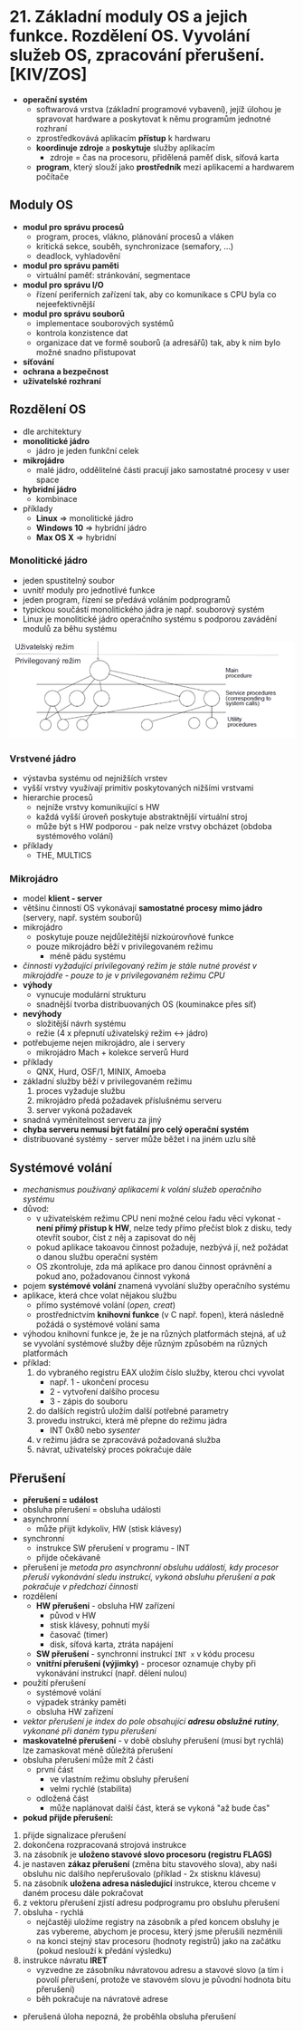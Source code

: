 # 21. Základní moduly OS a jejich funkce. Rozdělení OS. Vyvolání služeb OS, zpracování přerušení. [KIV/ZOS]

- **operační systém**
    - softwarová vrstva (základní programové vybavení), jejíž úlohou je spravovat hardware a poskytovat k němu programům jednotné rozhraní
    - zprostředkovává aplikacím **přístup** k hardwaru
    - **koordinuje zdroje** a **poskytuje** služby aplikacím
        - zdroje = čas na procesoru, přidělená paměť disk, síťová karta
    - **program**, který slouží jako **prostředník** mezi aplikacemi a hardwarem počítače

## Moduly OS

- **modul pro správu procesů**
    - program, proces, vlákno, plánování procesů a vláken
    - kritická sekce, souběh, synchronizace (semafory, ...)
    - deadlock, vyhladovění
- **modul pro správu paměti**
    - virtuální paměť: stránkování, segmentace
- **modul pro správu I/O**
    - řízení periferních zařízení tak, aby co komunikace s CPU byla co nejeefektivnější
- **modul pro správu souborů**
    - implementace souborových systémů
    - kontrola konzistence dat
    - organizace dat ve formě souborů (a adresářů) tak, aby k nim bylo možné snadno přistupovat
- **síťování**
- **ochrana a bezpečnost**
- **uživatelské rozhraní**

## Rozdělení OS

- dle architektury
- **monolitické jádro**
    - jádro je jeden funkční celek
- **mikrojádro**
    - malé jádro, oddělitelné části pracují jako samostatné procesy v user space
- **hybridní jádro**
    - kombinace
- příklady
    - **Linux** => monolitické jádro
    - **Windows 10** => hybridní jádro
    - **Max OS X** => hybridní

### Monolitické jádro
- jeden spustitelný soubor
- uvnitř moduly pro jednotlivé funkce
- jeden program, řízení se předává voláním podprogramů
- typickou součástí monolitického jádra je např. souborový systém
- Linux je monolitické jádro operačního systému s podporou zavádění modulů za běhu systému

![](img/mono_core.png)

### Vrstvené jádro

- výstavba systému od nejnižších vrstev
- vyšší vrstvy využívají primitiv poskytovaných nižšími vrstvami
- hierarchie procesů
    - nejníže vrstvy komunikující s HW
    - každá vyšší úroveň poskytuje abstraktnější virtuální stroj
    - může být s HW podporou - pak nelze vrstvy obcházet (obdoba systémového volání)
- příklady
    - THE, MULTICS

### Mikrojádro

- model **klient - server**
- většinu činností OS vykonávají **samostatné procesy mimo jádro** (servery, např. systém souborů)
- mikrojádro
    - poskytuje pouze nejdůležitější nízkoúrovňové funkce
    - pouze mikrojádro běží v privilegovaném režimu
        - méně pádu systému
- _činnosti vyžadující privilegovaný režim je stále nutné provést v mikrojádře - pouze to je v privilegovaném režimu CPU_
- **výhody**
    - vynucuje modulární strukturu
    - snadnější tvorba distribuovaných OS (kouminakce přes síť)
- **nevýhody**
    - složitější návrh systému
    - režie (4 x přepnutí uživatelský režim <-> jádro)
- potřebujeme nejen mikrojádro, ale i servery
    - mikrojádro Mach + kolekce serverů Hurd
- příklady
    - QNX, Hurd, OSF/1, MINIX, Amoeba
- základní služby běží v privilegovaném režimu
    1. proces vyžaduje službu
    2. mikrojádro předá požadavek příslušnému serveru
    3. server vykoná požadavek
- snadná vyměnitelnost serveru za jiný
- **chyba serveru nemusí být fatální pro celý operační systém**
- distribuované systémy - server může běžet i na jiném uzlu sítě

## Systémové volání

- _mechanismus používaný aplikacemi k volání služeb operačního systému_
- důvod:
    - v uživatelském režimu CPU není možné celou řadu věcí vykonat - **není přímý přístup k HW**, nelze tedy přímo přečíst blok z disku, tedy otevřít soubor, číst z něj a zapisovat do něj
    - pokud aplikace takoavou činnost požaduje, nezbývá jí, než požádat o danou službu operační systém
    - OS zkontroluje, zda má aplikace pro danou činnost oprávnění a pokud ano, požadovanou činnost vykoná
- pojem **systémové volání** znamená vyvolání služby operačního systému
- aplikace, která chce volat nějakou službu
    - přímo systémové volání (_open, creat_)
    - prostřednictvím **knihovní funkce** (v C např. fopen), která následně požádá o systémové volání sama
- výhodou knihovní funkce je, že je na různých platformách stejná, ať už se vyvolání systémové služby děje různým způsobém na různých platformách
- příklad:
    1. do vybraného registru EAX uložím číslo služby, kterou chci vyvolat
        - např. 1 - ukončení procesu
        - 2 - vytvoření dalšího procesu
        - 3 - zápis do souboru
    2. do dalších registrů uložím další potřebné parametry
    3. provedu instrukci, která mě přepne do režimu jádra
        - INT 0x80 nebo _sysenter_
    4. v režimu jádra se zpracovává požadovaná služba
    5. návrat, uživatelský proces pokračuje dále

## Přerušení

- **přerušení = událost**
- obsluha přerušení = obsluha události
- asynchronní 
    - může přijít kdykoliv, HW (stisk klávesy)
- synchronní 
    - instrukce SW přerušení v programu - INT
    - přijde očekávaně
- přerušení je _metoda pro asynchronní obsluhu událostí, kdy procesor přeruší vykonávání sledu instrukcí, vykoná obsluhu přerušení a pak pokračuje v předchozí činnosti_
- rozdělení
    - **HW přerušení** - obsluha HW zařízení
        - původ v HW
        - stisk klávesy, pohnutí myší
        - časovač (timer)
        - disk, síťová karta, ztráta napájení
    - **SW přerušení** - synchronní instrukcí `INT x` v kódu procesu
    - **vnitřní přerušení (výjimky)** - procesor oznamuje chyby při vykonávání instrukcí (např. dělení nulou)
- použití přerušení
    - systémové volání
    - výpadek stránky paměti
    - obsluha HW zařízení
- _vektor přerušení je index do pole obsahující **adresu obslužné rutiny**, vykonané při daném typu přerušení_
- **maskovatelné přerušení** - v době obsluhy přerušení (musí byt rychlá) lze zamaskovat méně důležitá přerušení
- obsluha přerušení může mít 2 části
    - první část
        - ve vlastním režimu obsluhy přerušení
        - velmi rychlé (stabilita)
    - odložená část
        - může naplánovat další část, která se vykoná "až bude čas"
- **pokud přijde přerušení:**
1. přijde signalizace přerušení
2. dokončena rozpracovaná strojová instrukce
3. na zásobník je **uloženo stavové slovo procesoru (registru FLAGS)**
4. je nastaven **zákaz přerušení** (změna bitu stavového slova), aby naši obsluhu nic dalšího nepřerušovalo (příklad - 2x stisknu klávesu)
5. na zásobník **uložena adresa následující** instrukce, kterou chceme v daném procesu dále pokračovat
6. z vektoru přerušení zjistí adresu podprogramu pro obsluhu přerušení
7. obsluha - rychlá
    - nejčastěji uložíme registry na zásobník a před koncem obsluhy je zas vybereme, abychom je procesu, který jsme přerušili nezměnili
    - na konci stejný stav procesoru (hodnoty registrů) jako na začátku (pokud neslouží k předání výsledku)
8. instrukce návratu **IRET**
    - vyzvedne ze zásobníku návratovou adresu a stavové slovo (a tím i povolí přerušení, protože ve stavovém slovu je původní hodnota bitu přerušení)
    - běh pokračuje na návratové adrese
- přerušená úloha nepozná, že proběhla obsluha přerušení
